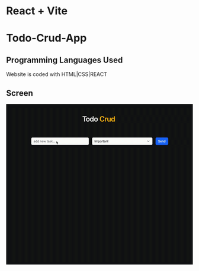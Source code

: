 # React + Vite

 <h1> Todo-Crud-App </h1>

<h2> Programming Languages Used</h2>

Website is coded with HTML|CSS|REACT

<h2>Screen </h2>

![](App.gif)
